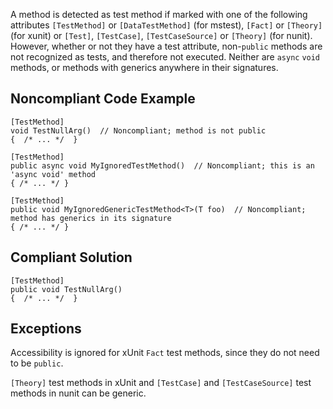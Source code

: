 
A method is detected as test method if marked with one of the following attributes `[TestMethod]` or `[DataTestMethod]` (for mstest), `[Fact]` or `[Theory]` (for xunit) or `[Test]`, `[TestCase]`, `[TestCaseSource]` or `[Theory]` (for nunit). However, whether or not they have a test attribute, non-`public` methods are not recognized as tests, and therefore not executed. Neither are `async` `void` methods, or methods with generics anywhere in their signatures.

## Noncompliant Code Example


    [TestMethod]
    void TestNullArg()  // Noncompliant; method is not public
    {  /* ... */  }
    
    [TestMethod]
    public async void MyIgnoredTestMethod()  // Noncompliant; this is an 'async void' method
    { /* ... */ }
    
    [TestMethod]
    public void MyIgnoredGenericTestMethod<T>(T foo)  // Noncompliant; method has generics in its signature
    { /* ... */ }


## Compliant Solution


    [TestMethod]
    public void TestNullArg()
    {  /* ... */  }


## Exceptions

Accessibility is ignored for xUnit `Fact` test methods, since they do not need to be `public`.

`[Theory]` test methods in xUnit and `[TestCase]` and `[TestCaseSource]` test methods in nunit can be generic.
